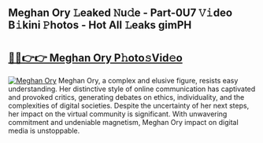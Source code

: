 ## Meghan Ory 𝙻eaked 𝙽u𝚍e - Part-0U7 𝚅𝚒deo B𝚒kini 𝙿hotos - Hot All 𝙻eaks gimPH

# <h2><a href="http://ld44igc.urlbe.top/?page=Meghan+Ory">🔗🔗👉👉 Meghan Ory P𝚑oto𝚜Vid𝚎o</a></h2>

[![Meghan Ory](https://i.imgur.com/eBuTRDB.gif)](http://ld44igc.urlbe.top/?page=Meghan+Ory)
Meghan Ory, a complex and elusive figure, resists easy understanding. Her distinctive style of online communication has captivated and provoked critics, generating debates on ethics, individuality, and the complexities of digital societies. Despite the uncertainty of her next steps, her impact on the virtual community is significant. With unwavering commitment and undeniable magnetism, Meghan Ory impact on digital media is unstoppable.
